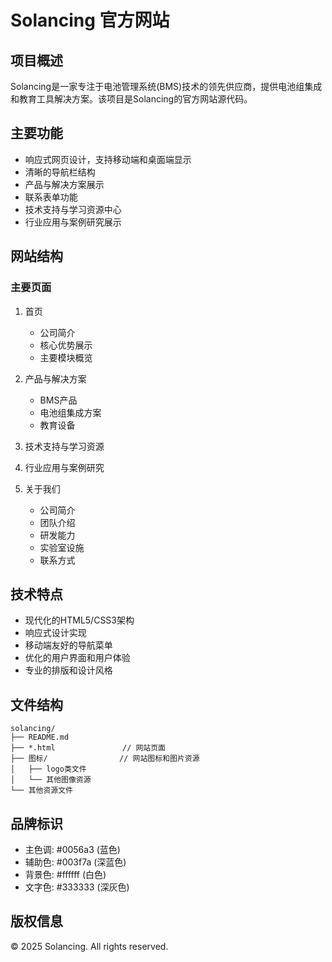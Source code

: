 # Solancing 官方网站

## 项目概述

Solancing是一家专注于电池管理系统(BMS)技术的领先供应商，提供电池组集成和教育工具解决方案。该项目是Solancing的官方网站源代码。

## 主要功能

- 响应式网页设计，支持移动端和桌面端显示
- 清晰的导航栏结构
- 产品与解决方案展示
- 联系表单功能
- 技术支持与学习资源中心
- 行业应用与案例研究展示

## 网站结构

### 主要页面

1. 首页
   - 公司简介
   - 核心优势展示
   - 主要模块概览

2. 产品与解决方案
   - BMS产品
   - 电池组集成方案
   - 教育设备

3. 技术支持与学习资源

4. 行业应用与案例研究

5. 关于我们
   - 公司简介
   - 团队介绍
   - 研发能力
   - 实验室设施
   - 联系方式

## 技术特点

- 现代化的HTML5/CSS3架构
- 响应式设计实现
- 移动端友好的导航菜单
- 优化的用户界面和用户体验
- 专业的排版和设计风格

## 文件结构

```
solancing/
├── README.md
├── *.html               // 网站页面
├── 图标/                // 网站图标和图片资源
│   ├── logo类文件
│   └── 其他图像资源
└── 其他资源文件
```

## 品牌标识

- 主色调: #0056a3 (蓝色)
- 辅助色: #003f7a (深蓝色)
- 背景色: #ffffff (白色)
- 文字色: #333333 (深灰色)

## 版权信息

© 2025 Solancing. All rights reserved.
